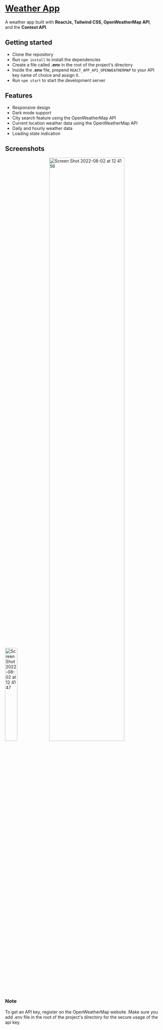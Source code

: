 # [Weather App](https://weather-app-senaoz.vercel.app)

A weather app built with **ReactJs, Tailwind CSS, OpenWeatherMap API**, and the **Context API**.

## Getting started

- Clone the repository
- Run `npm install` to install the dependencies
- Create a file called **.env** in the root of the project's directory
- Inside the **.env** file, prepend `REACT_APP_API_OPENWEATHERMAP` to your API key name of choice and assign it.
- Run `npm start` to start the development server

## Features

- Responsive design
- Dark mode support
- City search feature using the OpenWeatherMap API
- Current location weather data using the OpenWeatherMap API
- Daily and hourly weather data
- Loading state indication

## Screenshots

<div >
<img width='28%' alt="Screen Shot 2022-08-02 at 12 41 47" src="https://user-images.githubusercontent.com/66164676/182344530-ce7cd234-ae3e-48cb-a014-278601ea2bca.png">
<img width='70%' alt="Screen Shot 2022-08-02 at 12 41 56" src="https://user-images.githubusercontent.com/66164676/182344541-c1ae6b87-11f0-489c-83d3-26025e9f8f54.png">
</div>


### Note
To get an API key, register on the OpenWeatherMap website.
Make sure you add .env file in the root of the project's directory for the secure usage of the api key.
